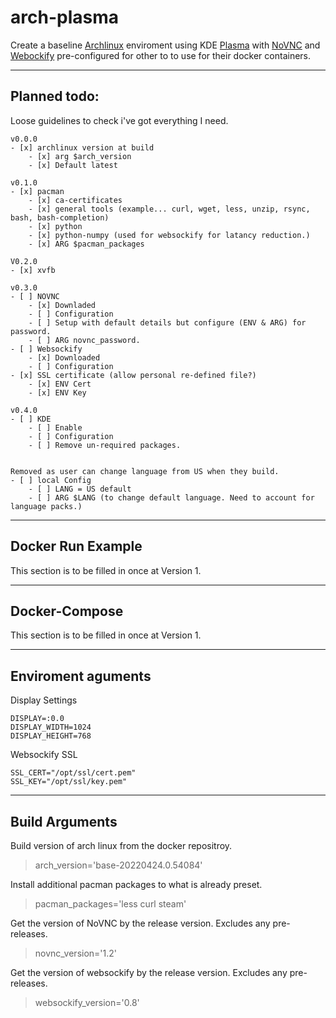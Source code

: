 # arch-plasma


Create a baseline [Archlinux](https://hub.docker.com/_/archlinux) enviroment using KDE [Plasma](https://kde.org/) with [NoVNC](https://github.com/novnc/noVNC) and [Webockify](https://github.com/novnc/websockify) pre-configured for other to to use for their docker containers.


---

## Planned todo:

Loose guidelines to check i've got everything I need.

    v0.0.0
    - [x] archlinux version at build
        - [x] arg $arch_version
        - [x] Default latest

    v0.1.0
    - [x] pacman
        - [x] ca-certificates
        - [x] general tools (example... curl, wget, less, unzip, rsync, bash, bash-completion)
        - [x] python
        - [x] python-numpy (used for websockify for latancy reduction.)
        - [x] ARG $pacman_packages

    V0.2.0
    - [x] xvfb

    v0.3.0
    - [ ] NOVNC
        - [x] Downladed
        - [ ] Configuration
        - [ ] Setup with default details but configure (ENV & ARG) for password.
        - [ ] ARG novnc_password.
    - [ ] Websockify
        - [x] Downloaded
        - [ ] Configuration
    - [x] SSL certificate (allow personal re-defined file?)
        - [x] ENV Cert
        - [x] ENV Key

    v0.4.0
    - [ ] KDE
        - [ ] Enable
        - [ ] Configuration
        - [ ] Remove un-required packages.


    Removed as user can change language from US when they build.
    - [ ] local Config
        - [ ] LANG = US default
        - [ ] ARG $LANG (to change default language. Need to account for language packs.)

---

## Docker Run Example

This section is to be filled in once at Version 1.


---

## Docker-Compose

This section is to be filled in once at Version 1.

---
## Enviroment aguments

Display Settings

    DISPLAY=:0.0
    DISPLAY_WIDTH=1024
    DISPLAY_HEIGHT=768

Websockify SSL

    SSL_CERT="/opt/ssl/cert.pem"
    SSL_KEY="/opt/ssl/key.pem"


---
## Build Arguments

Build version of arch linux from the docker repositroy.

> arch_version='base-20220424.0.54084'

Install additional pacman packages to what is already preset.

> pacman_packages='less curl steam'

Get the version of NoVNC by the release version. Excludes any pre-releases.

> novnc_version='1.2'

Get the version of websockify by the release version. Excludes any pre-releases.

> websockify_version='0.8'



